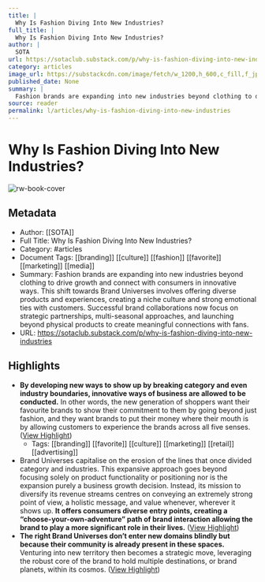 ```yaml
---
title: |
  Why Is Fashion Diving Into New Industries?
full_title: |
  Why Is Fashion Diving Into New Industries?
author: |
  SOTA
url: https://sotaclub.substack.com/p/why-is-fashion-diving-into-new-industries
category: articles
image_url: https://substackcdn.com/image/fetch/w_1200,h_600,c_fill,f_jpg,q_auto:good,fl_progressive:steep,g_auto/https%3A%2F%2Fsubstack-post-media.s3.amazonaws.com%2Fpublic%2Fimages%2F6123deb4-0c54-4aa6-a84a-f6791a6de17c_600x394.gif
published_date: None
summary: |
  Fashion brands are expanding into new industries beyond clothing to drive growth and connect with consumers in innovative ways. This shift towards Brand Universes involves offering diverse products and experiences, creating a niche culture and strong emotional ties with customers. Successful brand collaborations now focus on strategic partnerships, multi-seasonal approaches, and launching beyond physical products to create meaningful connections with fans.
source: reader
permalink: l/articles/why-is-fashion-diving-into-new-industries
---
```

# Why Is Fashion Diving Into New Industries?

![rw-book-cover](https://substackcdn.com/image/fetch/w_1200,h_600,c_fill,f_jpg,q_auto:good,fl_progressive:steep,g_auto/https%3A%2F%2Fsubstack-post-media.s3.amazonaws.com%2Fpublic%2Fimages%2F6123deb4-0c54-4aa6-a84a-f6791a6de17c_600x394.gif)

## Metadata
- Author: [[SOTA]]
- Full Title: Why Is Fashion Diving Into New Industries?
- Category: #articles
- Document Tags: [[branding]] [[culture]] [[fashion]] [[favorite]] [[marketing]] [[media]] 
- Summary: Fashion brands are expanding into new industries beyond clothing to drive growth and connect with consumers in innovative ways. This shift towards Brand Universes involves offering diverse products and experiences, creating a niche culture and strong emotional ties with customers. Successful brand collaborations now focus on strategic partnerships, multi-seasonal approaches, and launching beyond physical products to create meaningful connections with fans.
- URL: https://sotaclub.substack.com/p/why-is-fashion-diving-into-new-industries

## Highlights
- **By developing new ways to show up by breaking category and even industry boundaries, innovative ways of business are allowed to be conducted.** In other words, the new generation of shoppers want their favourite brands to show their commitment to them by going beyond just fashion, and they want brands to put their money where their mouth is by allowing customers to experience the brands across all five senses. ([View Highlight](https://read.readwise.io/read/01hz25vg2fhbtk1ew6wm1je2ct))
    - Tags: [[branding]] [[favorite]] [[culture]] [[marketing]] [[retail]] [[advertising]] 
- Brand Universes capitalise on the erosion of the lines that once divided category and industries. This expansive approach goes beyond focusing solely on product functionality or positioning nor is the expansion purely a business growth decision. Instead, its mission to diversify its revenue streams centres on conveying an extremely strong point of view, a holistic message, and value whenever, wherever it shows up. **It offers consumers diverse entry points, creating a “choose-your-own-adventure” path of brand interaction allowing the brand to play a more significant role in their lives.** ([View Highlight](https://read.readwise.io/read/01hz25w7hvv10q1ynvhx6tgky3))
- **The right Brand Universes don’t enter new domains blindly but because their community is already present in these spaces.** Venturing into new territory then becomes a strategic move, leveraging the robust core of the brand to hold multiple destinations, or brand planets, within its cosmos. ([View Highlight](https://read.readwise.io/read/01hz25x5wcps4rj8ah8qhfk6xg))


